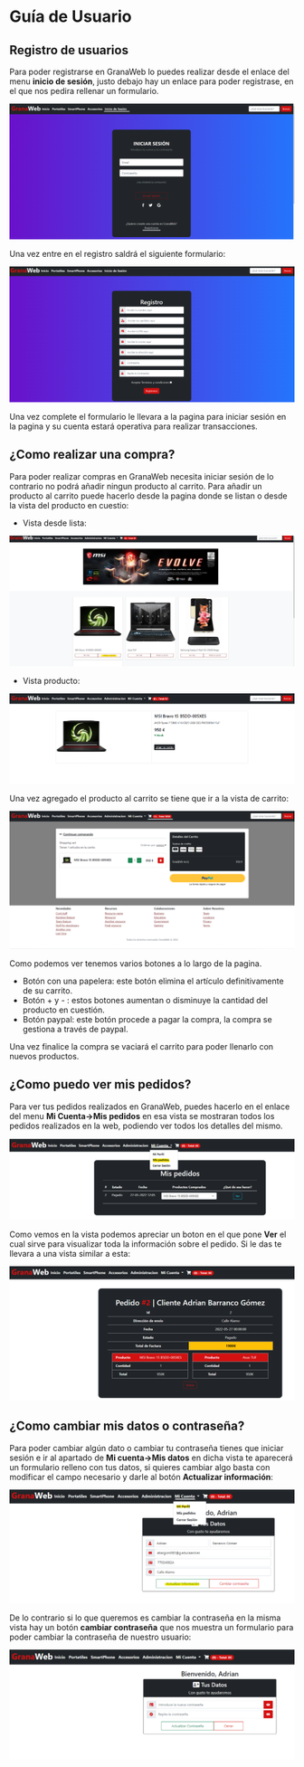 # Guía de Usuario

## Registro de usuarios

Para poder registrarse en GranaWeb lo puedes realizar desde el enlace del menu **inicio de sesión**, justo debajo hay un enlace para poder registrase, en el que nos pedira rellenar un formulario.

![iniciodesesion](./assets/img/iniciodesesion.png)

Una vez entre en el registro saldrá el siguiente formulario:

![registro](./assets/img/registro.png)

Una vez complete el formulario le llevara a la pagina para iniciar sesión en la pagina y su cuenta estará operativa para realizar transacciones.

## ¿Como realizar una compra?

Para poder realizar compras en GranaWeb necesita iniciar sesión de lo contrario no podrá añadir ningun producto al carrito.
Para añadir un producto al carrito puede hacerlo desde la pagina donde se listan o desde la vista del producto en cuestio:

- Vista desde lista:

![vistalista](./assets/img/vistalista.png)

- Vista producto:

![vistaproducto](./assets/img/vistaproducto.png)

Una vez agregado el producto al carrito se tiene que ir a la vista de carrito:

![carrito](./assets/img/carrito.png)

Como podemos ver tenemos varios botones a lo largo de la pagina.

- Botón con una papelera: este botón elimina el artículo definitivamente de su carrito.
- Botón + y - : estos botones aumentan o disminuye la cantidad del producto en cuestión.
- Botón paypal: este botón procede a pagar la compra, la compra se gestiona a través de paypal.

Una vez finalice la compra se vaciará el carrito para poder llenarlo con nuevos productos.

## ¿Como puedo ver mis pedidos?

Para ver tus pedidos realizados en GranaWeb, puedes hacerlo en el enlace del menu **Mi Cuenta->Mis pedidos** en esa vista se mostraran todos los pedidos realizados en la web, podiendo ver todos los detalles del mismo.

![mis pedidos](./assets/img/mispedidos.png)

Como vemos en la vista podemos apreciar un boton en el que pone **Ver** el cual sirve para visualizar toda la información sobre el pedido. Si le das te llevara a una vista similar a esta: 

![mis pedidos detalles](./assets/img/mispedidosdetalle.png)

## ¿Como cambiar mis datos o contraseña?

Para poder cambiar algún dato o cambiar tu contraseña tienes que iniciar sesión e ir al apartado de **Mi cuenta->Mis datos** en dicha vista te aparecerá un formulario relleno con tus datos, si quieres cambiar algo basta con modificar el campo necesario y darle al botón **Actualizar información**:

![Mis datos](./assets/img/misdatos.png)

De lo contrario si lo que queremos es cambiar la contraseña en la misma vista hay un botón **cambiar contraseña** que nos muestra un formulario para poder cambiar la contraseña de nuestro usuario:

![contraseña](./assets/img/password.png)